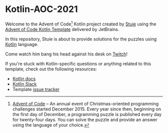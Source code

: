 # Kotlin-AOC-2021

Welcome to the Advent of Code[^aoc] Kotlin project created by [Stuie][github] using the [Advent of Code Kotlin Template][template] delivered by JetBrains.

In this repository, Stuie is about to provide solutions for the puzzles using [Kotlin][kotlin] language.

Come watch him bang his head against his desk on [Twitch][twitch]!

If you're stuck with Kotlin-specific questions or anything related to this template, check out the following resources:

- [Kotlin docs][docs]
- [Kotlin Slack][slack]
- Template [issue tracker][issues]


[^aoc]:
    [Advent of Code][aoc] – An annual event of Christmas-oriented programming challenges started December 2015.
    Every year since then, beginning on the first day of December, a programming puzzle is published every day for twenty-four days.
    You can solve the puzzle and provide an answer using the language of your choice.

[aoc]: https://adventofcode.com
[docs]: https://kotlinlang.org/docs/home.html
[github]: https://github.com/stuie
[issues]: https://github.com/kotlin-hands-on/advent-of-code-kotlin-template/issues
[kotlin]: https://kotlinlang.org
[slack]: https://surveys.jetbrains.com/s3/kotlin-slack-sign-up
[template]: https://github.com/kotlin-hands-on/advent-of-code-kotlin-template
[twitch]: https://www.twitch.tv/essteeyou
